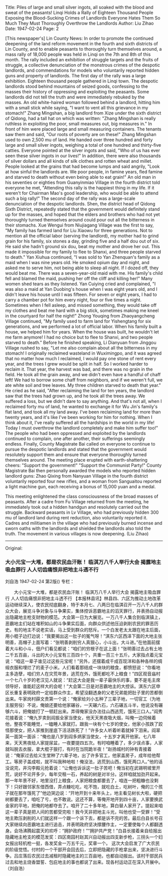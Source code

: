 Title: Piles of large and small silver ingots, all soaked with the blood and sweat of the peasants!
	Linqi Holds a Rally of Eighteen Thousand People
	Exposing the Blood-Sucking Crimes of Landlords
	Everyone Hates Them So Much They Must Thoroughly Overthrow the Landlords
Author: Liu Zihao
Date: 1947-02-24
Page: 2

[This newspaper's] Lin County News: In order to promote the continued deepening of the land reform movement in the fourth and sixth districts of Lin County, and to enable peasants to thoroughly turn themselves around, a mass rally of 18,000 people was held in Linqi on the 7th and 8th of this month. The rally included an exhibition of struggle targets and the fruits of struggle, a collective denunciation of the monstrous crimes of the despotic landlords, and commendations for models who voluntarily reported hidden guns and property of landlords. The first day of the rally was a large exhibition. Eighteen thousand people gathered in Linqi town. The despotic landlords stood behind mountains of seized goods, confessing to the masses their history of oppressing and exploiting the peasants. Some landlords did not tell the truth and were immediately rebuked by the masses. An old white-haired woman followed behind a landlord, hitting him with a small stick while saying, "I want to vent all this grievance in my stomach!" Zhang Mingshan, a big landlord from Xize under the sixth district of Qidong, had a tall hat on which was written: "Zhang Mingshan is really ruthless in exploiting the poor, small measures out, big measures in." In front of him were placed large and small measuring containers. The tenants saw them and said, "Our roots of poverty are on these!" Zhang Mingshan used to own 2,500 mu of land. He handed over three hundred and forty large and small silver ingots, weighing a total of one hundred and thirty-five catties. Everyone pointed at the silver ingots and said, "Who of us has ever seen these silver ingots in our lives!" In addition, there were also thousands of silver dollars and all kinds of silk clothes and rotten wheat and millet. People looked at the grains that had become lumps and said angrily, "Look at how sinful the landlords are. We poor people, in famine years, fled famine and starved to death without even being able to eat grain!" An old man in his seventies or eighties from Guanyinmiao Village in the fourth district told everyone he met, "Attending this rally is the happiest thing in my life. If it weren't for Chairman Mao's good leadership, who would be able to attend such a big rally!" The second day of the rally was a large-scale denunciation of the despotic landlords. Shen, the district head of Qidong Sixth District, repeatedly stated that the government would definitely stand up for the masses, and hoped that the elders and brothers who had not yet thoroughly turned themselves around could pour out all the bitterness in their stomachs. Xue Wengui from Niujiagang Village was the first to say, "My family has farmed land for Liu Xiaowu for three generations. Not to mention all the official labor (serving the landlord), my mother had to grind grain for his family, six stones a day, grinding five and a half dou out of six. He said she hadn't ground six dou, beat my mother and drove her out. This made it impossible for my family to flee to Shanxi, and three people starved to death." Yan Xiuhua continued, "I was sold to Yan Zhenquan's family as a maid when I was nine years old. He smoked opium day and night, and asked me to serve him, not being able to sleep all night. If I dozed off, they would beat me. There was a seven-year-old maid with me. His family's child fell and blamed the maid, pushing her off the cliff and killing her!" Many women shed tears as they listened. Yan Cuiying cried and complained, "I was also a maid at Yan Duobing's house when I was eight years old, and I didn't leave his house until I was fifteen. For seven or eight years, I had to carry a chamber pot for him every night, four or five times a night. Sometimes when I fell asleep, and missed something, they would take off my clothes and beat me hard with a big stick, sometimes making me kneel in the courtyard for half the night!" Zhong Youqing from Zhaoyangcheng Village continued, "My family used to farm land for Yishengtang for six generations, and we performed a lot of official labor. When his family built a house, we helped him for years. When the house was built, he wouldn't let me farm anymore! I had no choice but to flee to Shanxi, and two people starved to death." Before he finished speaking, Li Dianyuan from Jinggou Village rushed to say, "Let me also complain about all the bitterness in my stomach! I originally reclaimed wasteland in Wuximingpo, and it was agreed that no matter how much I reclaimed, I would pay one stone of rent every year, and the trees I grew would be split in half. So I worked harder to reclaim it. That year, the harvest was bad, and there was no grain in the field. He took all the grain away, and we didn't even have a handful of chaff left! We had to borrow some chaff from neighbors, and if we weren't full, we ate white soil and tree leaves. My three children starved to death that year." He cried as he said, "After reclaiming the land for ten years, the landlord saw that the trees had grown up, and he took all the trees away. We suffered a loss, but we didn't dare to say anything. And that's not all, when I reclaimed forty mu of land, he wanted to exchange it for Wu Jin's family's flat land, and took all my land away. I've been reclaiming land for more than twenty years, and it's like I've been working for him for nothing. When I think about it, I've really suffered all the hardships in the world in my life! Today I must overthrow the landlord completely and make him suffer too!" The people who had been oppressed and exploited by the landlords continued to complain, one after another, their sufferings seemingly endless. Finally, County Magistrate Bai called on everyone to continue to pursue the despotic landlords and stated that the government would resolutely support them and ensure that everyone thoroughly turned themselves around. The meeting place erupted with earth-shattering cheers: "Support the government!" "Support the Communist Party!" County Magistrate Bai then personally awarded the models who reported hidden landlord guns: Zhao Qixing from Nanyuan Village in the fourth district voluntarily reported four new rifles, and a woman from Sanguaitou reported a light machine gun, each receiving a bonus of 15,000 yuan and a medal.

This meeting enlightened the class consciousness of the broad masses of peasants. After a cadre from Fu Village returned from the meeting, he immediately took out a hidden handgun and resolutely carried out the struggle. Backward peasants in Lv Village, who had previously hidden 300 mu of landlord land during rent reduction, also voluntarily reported it. Cadres and militiamen in the village who had previously burned incense and sworn oaths with the landlords and shielded the landlords also told the truth. The movement in various villages is now deepening.
(Liu Zihao)



<hr /> 

Original: 


### 大小元宝一大堆，都是农民血汗账！  临淇万八千人举行大会  揭露地主吸血罪行  人人切齿痛恨非把地主斗透不行
刘自浩
1947-02-24
第2版()
专栏：

　　大小元宝一大堆，都是农民血汗账！
    临淇万八千人举行大会
    揭露地主吸血罪行
    人人切齿痛恨非把地主斗透不行
    【本报林县讯】林县四、六区为推动土地改革运动继续深入，使农民彻底翻身，特于本月七、八两日在临淇召开一万八千人的群众大会，展览斗争对象与斗争果实，集体控诉恶霸地主的滔天罪行，并表扬自动报出隐藏地主枪支财物的模范。大会第一日为大展览。一万八千人集合到临淇镇上，恶霸地主们站在堆积如山的斗争果实后面，向群众供述他压迫剥削农民的罪恶历史。有的地主不说老实话，马上受到群众的怒斥。一个白发老太太跟在地主后面，用小棍子边打边说：“我要揭出这一肚子的冤气呀！”淇东六区西泽下面的大地主张明善，高帽子上面写着：“张明善剥削穷人真狠心，小斗出，大斗进。”在他面前摆着大斗和小斗，佃户们看见都说：“咱们的穷根子在这上面！”张明善过去占有土地二千五百亩，斗出的大小元宝有三百四十个，共重一百三十五斤。大家指点着元宝说：“咱这一辈子谁见过这些元宝呢！”另外，还摆着成千成百现洋和各种各样的绸缎衣服和埋烂了的麦子小米。人们看着那结成一块块的粮食，都愤怒说：“你看地主多造孽，咱们穷人在灾荒年景，逃荒在外，饿死都吃不上粮食！”四区观音庙村一个七八十岁的老汉见人就说：“赶这大会是我一辈子最快乐的事，要不是毛主席领导好，谁能赶这样大的会呢！”大会第二日是对恶霸地主的大控诉。淇东六区申区长重复表明政府一定给群众作主，希望没翻透身的父老兄弟能把肚子里的苦都倒出来。牛家岗村薛文贵第一个说：“俺家给刘小五种了三辈子地，一切官工（为地主服劳役）不说，俺娘还要给他家碾谷，一天碾六石，六石碾五斗半，他说没有碾够六斗，把俺娘打了一顿赶出来。弄得俺家没办法往山西逃荒，饿死三口人。”阎秀花接着说：“俺九岁卖到阎振全家当使女，他天天黑夜吸大烟，叫俺一边伺候着他，整夜不能睡觉，一瞌睡人家就打。跟我一块有个七岁的使女，他家小孩跌了跤怪那使女，把人家推到崖底下活活跌死了！”许多女人听着听着就掉下泪来。阎翠英一面哭一面诉：“俺也是八岁到阎多炳家当使女，十五岁才离开他家。七八年来，天天黑夜给人家提尿盆，一夜要提四五次。有时咱睡着了，多少误点事，人家就叫脱去衣服，拿大棍子狠打，有时在当院跪半夜！”赵扬城村的钟有青接着说：“俺家过去给义生堂种了六辈子地，出了许多官工，他家盖房子，成年给他帮工。等房子盖成啦，就不叫我种地啦！俺没法，逃荒到山西，饿死两口人。”他的话没说完，井沟李殿元抢着说：“让俺也诉诉这一肚子苦吧！俺当初在武锡明坡里开荒，说好不论开多少，每年交租一石，养起的树是对半分。这样咱就加劲开起来。那一年年景不好，地里没打上粮食，人家把粮食都要去了，咱连一把粗糠也没剩下！只好跟邻家东借西借，弄点糠吃吃，吃不饱，就吃白土，吃树叶，俺的三个孩子就在那年饿死了”他边哭边说：“开地开到十来年头上，地主看见树长大啦，硬把树都要去了，咱吃了亏，也不敢说。这还不算，等俺开地开到四十亩，人家要换武金家的平地，把俺的地都夺去了。咱开了二十多年地，算白替人家开了。提起来咱这一辈子真是把人间的苦都受完啦！我今天非把地主斗光，叫他也受一受罪！”受地主欺压剥削的人们就这样一个跟一个诉下去，都是诉不完的苦。最后白县长号召大家继续向恶霸地主进行追击，并表明政府坚决撑腰作主，一定要使每个人都翻透身。会场沸腾起震天的欢呼：“拥护政府！”“拥护共产党！”白县长接着亲自给报出隐藏地主枪支的模范发奖：四区南园村赵其兴自动报出四支新步枪，三拐头一个妇女报出轻机枪一挺，各发奖金一万五千元，奖章一个。
    这次大会启发了广大农民的阶级觉悟。付村的一个干部开会回去后，立即把隐藏的手枪拿出来，坚决进行斗争。吕庄落后农民过去减租时隐藏地主的三百亩地，也都自动报出。该村干部民兵过去和地主烧香盟誓、包庇地主的事也都说了出来。现各村运动正在深入开展中。
            （刘自浩）
